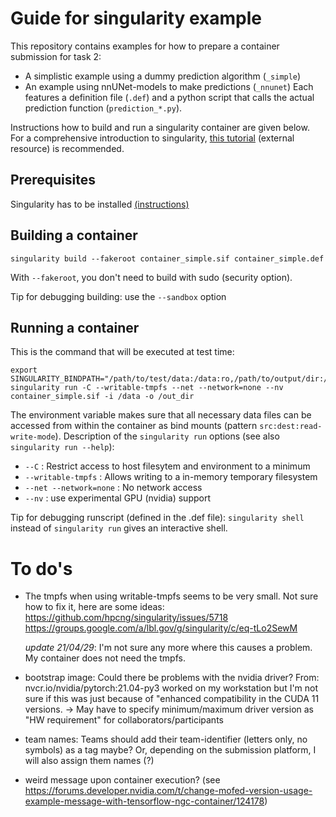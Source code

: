 # Guide for singularity example

This repository contains examples for how to prepare a container submission for task 2:
- A simplistic example using a dummy prediction algorithm (`_simple`)
- An example using nnUNet-models to make predictions (`_nnunet`)
Each features a definition file (`.def`) and a python script that calls the actual prediction function (`prediction_*.py`).

Instructions how to build and run a singularity container are given below. For a comprehensive introduction to singularity, [this tutorial](https://singularity-tutorial.github.io/) (external resource) is recommended.

## Prerequisites
Singularity has to be installed [(instructions)](https://sylabs.io/guides/3.7/user-guide/quick_start.html#quick-installation-steps)

## Building a container
```
singularity build --fakeroot container_simple.sif container_simple.def
```
With `--fakeroot`, you don't need to build with sudo (security option).

Tip for debugging building: use the `--sandbox` option

## Running a container
This is the command that will be executed at test time:
```
export SINGULARITY_BINDPATH="/path/to/test/data:/data:ro,/path/to/output/dir:/out_dir:rw"
singularity run -C --writable-tmpfs --net --network=none --nv container_simple.sif -i /data -o /out_dir
```
The environment variable makes sure that all necessary data files can be accessed from within the container as bind mounts (pattern `src:dest:read-write-mode`).
Description of the `singularity run` options (see also `singularity run --help`):
- `--C` : Restrict access to host filesytem and environment to a minimum
- `--writable-tmpfs` : Allows writing to a in-memory temporary filesystem
- `--net --network=none` : No network access
- `--nv` : use experimental GPU (nvidia) support

Tip for debugging runscript (defined in the .def file): `singularity shell` instead of `singularity run` gives an interactive shell.


# To do's
- The tmpfs when using writable-tmpfs seems to be very small. Not sure how to fix it, here are some ideas: 
  https://github.com/hpcng/singularity/issues/5718
  https://groups.google.com/a/lbl.gov/g/singularity/c/eq-tLo2SewM

  *update 21/04/29*: I'm not sure any more where this causes a problem. My container does not need the tmpfs.
- bootstrap image: Could there be problems with the nvidia driver? 
  From: nvcr.io/nvidia/pytorch:21.04-py3 worked on my workstation but I'm not sure if this was just because of "enhanced compatibility in the CUDA 11 versions.
  -> May have to specify minimum/maximum driver version as "HW requirement" for collaborators/participants
- team names: Teams  should add their team-identifier (letters only, no symbols) as a tag maybe? Or, depending on the submission platform, I will also assign them names (?)
- weird message upon container execution? (see https://forums.developer.nvidia.com/t/change-mofed-version-usage-example-message-with-tensorflow-ngc-container/124178)

